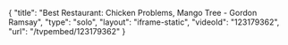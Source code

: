 {
    "title": "Best Restaurant: Chicken Problems, Mango Tree - Gordon Ramsay",
    "type": "solo",
    "layout": "iframe-static",
    "videoId": "123179362",
    "url": "\/tvpembed\/123179362"
}
